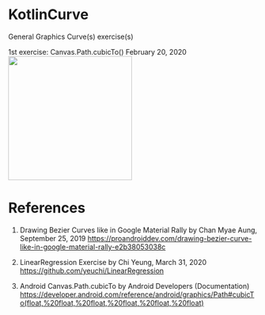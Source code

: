 # KotlinCurve
General Graphics Curve(s) exercise(s)

1st exercise: Canvas.Path.cubicTo() February 20, 2020 
<img width="250" src="https://user-images.githubusercontent.com/1282659/154866241-426a5906-507e-429b-b691-cd6ba3f33d53.jpg">

# References

1. Drawing Bezier Curves like in Google Material Rally by Chan Myae Aung, September 25, 2019
   https://proandroiddev.com/drawing-bezier-curve-like-in-google-material-rally-e2b38053038c

2. LinearRegression Exercise by Chi Yeung, March 31, 2020
   https://github.com/yeuchi/LinearRegression
   
3. Android Canvas.Path.cubicTo by Android Developers (Documentation)
   https://developer.android.com/reference/android/graphics/Path#cubicTo(float,%20float,%20float,%20float,%20float,%20float)
